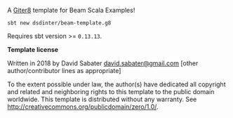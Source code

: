 A [Giter8][g8] template for Beam Scala Examples!

```
sbt new dsdinter/beam-template.g8
```

Requires sbt version >= `0.13.13`.


**Template license**

Written in 2018 by David Sabater david.sabater@gmail.com
[other author/contributor lines as appropriate]

To the extent possible under law, the author(s) have dedicated all copyright and related
and neighboring rights to this template to the public domain worldwide.
This template is distributed without any warranty. See <http://creativecommons.org/publicdomain/zero/1.0/>.

[g8]: http://www.foundweekends.org/giter8/
